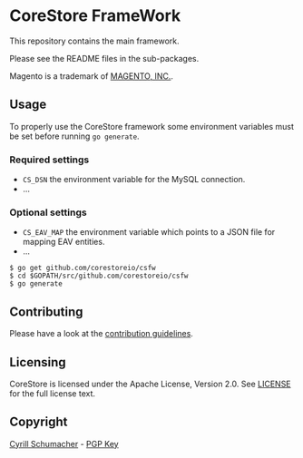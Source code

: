 # CoreStore FrameWork

This repository contains the main framework.

Please see the README files in the sub-packages.

Magento is a trademark of [MAGENTO, INC.](http://www.magentocommerce.com/license/).

## Usage

To properly use the CoreStore framework some environment variables must be set before running `go generate`.

### Required settings

- `CS_DSN` the environment variable for the MySQL connection.
- ...

### Optional settings

- `CS_EAV_MAP` the environment variable which points to a JSON file for mapping EAV entities.
- ...

```
$ go get github.com/corestoreio/csfw
$ cd $GOPATH/src/github.com/corestoreio/csfw
$ go generate
```

## Contributing

Please have a look at the [contribution guidelines](https://github.com/corestoreio/corestore/blob/master/CONTRIBUTING.md).

## Licensing

CoreStore is licensed under the Apache License, Version 2.0. See
[LICENSE](https://github.com/corestoreio/corestore/blob/master/LICENSE) for the full license text.

## Copyright

[Cyrill Schumacher](http://cyrillschumacher.com) - [PGP Key](https://keybase.io/cyrill)

